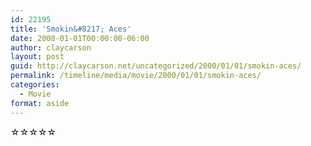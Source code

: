 ```yaml
---
id: 22195
title: 'Smokin&#8217; Aces'
date: 2000-01-01T00:00:00-06:00
author: claycarson
layout: post
guid: http://claycarson.net/uncategorized/2000/01/01/smokin-aces/
permalink: /timeline/media/movie/2000/01/01/smokin-aces/
categories:
  - Movie
format: aside
---
```

<div class="media-details"></div>

<div class="media-creator"></div>

<div class="media-rating">☆☆☆☆☆</div>